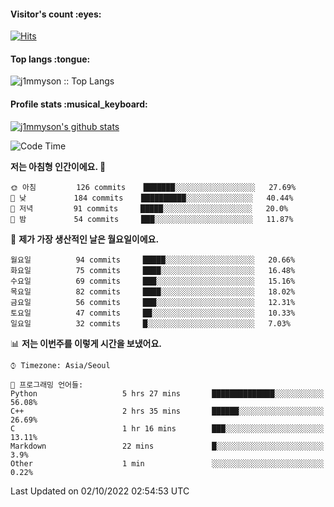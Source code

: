 <h4>Visitor's count :eyes:</h4>

[![Hits](https://hits.seeyoufarm.com/api/count/incr/badge.svg?url=https%3A%2F%2Fgithub.com%2Fj1mmyson&count_bg=%2379C83D&title_bg=%23555555&icon=&icon_color=%23E7E7E7&title=hits&edge_flat=false)](https://hits.seeyoufarm.com)

<h4>Top langs :tongue:</h4>

<p><img src="https://github-readme-stats.vercel.app/api/top-langs/?username=j1mmyson&hide=html&langs_count=8&theme=tokyonight&layout=compact" alt="j1mmyson :: Top Langs" /></p>

<h4>Profile stats :musical_keyboard:</h4>

[![j1mmyson's github stats](https://github-readme-stats.vercel.app/api?username=j1mmyson&show_icons=true&theme=merko&hide=["contribs","issues"])](https://github.com/j1mmyson)

<!--START_SECTION:waka-->
![Code Time](http://img.shields.io/badge/Code%20Time-36%20hrs%206%20mins-blue)

**저는 아침형 인간이에요. 🐤** 

```text
🌞 아침         126 commits    ███████░░░░░░░░░░░░░░░░░░   27.69% 
🌆 낮　         184 commits    ██████████░░░░░░░░░░░░░░░   40.44% 
🌃 저녁         91 commits     █████░░░░░░░░░░░░░░░░░░░░   20.0% 
🌙 밤　         54 commits     ███░░░░░░░░░░░░░░░░░░░░░░   11.87%

```
📅 **제가 가장 생산적인 날은 월요일이에요.** 

```text
월요일          94 commits     █████░░░░░░░░░░░░░░░░░░░░   20.66% 
화요일          75 commits     ████░░░░░░░░░░░░░░░░░░░░░   16.48% 
수요일          69 commits     ███░░░░░░░░░░░░░░░░░░░░░░   15.16% 
목요일          82 commits     ████░░░░░░░░░░░░░░░░░░░░░   18.02% 
금요일          56 commits     ███░░░░░░░░░░░░░░░░░░░░░░   12.31% 
토요일          47 commits     ██░░░░░░░░░░░░░░░░░░░░░░░   10.33% 
일요일          32 commits     █░░░░░░░░░░░░░░░░░░░░░░░░   7.03%

```


📊 **저는 이번주를 이렇게 시간을 보냈어요.** 

```text
⌚︎ Timezone: Asia/Seoul

💬 프로그래밍 언어들: 
Python                   5 hrs 27 mins       ██████████████░░░░░░░░░░░   56.08% 
C++                      2 hrs 35 mins       ██████░░░░░░░░░░░░░░░░░░░   26.69% 
C                        1 hr 16 mins        ███░░░░░░░░░░░░░░░░░░░░░░   13.11% 
Markdown                 22 mins             █░░░░░░░░░░░░░░░░░░░░░░░░   3.9% 
Other                    1 min               ░░░░░░░░░░░░░░░░░░░░░░░░░   0.22%

```


 Last Updated on 02/10/2022 02:54:53 UTC
<!--END_SECTION:waka-->
